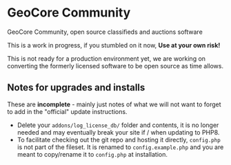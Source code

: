 # GeoCore Community

GeoCore Community, open source classifieds and auctions software

This is a work in progress, if you stumbled on it now, **Use at your own risk!**

This is not ready for a production environment yet, we are working on converting the formerly licensed software to be
open source as time allows.

## Notes for upgrades and installs

These are **incomplete** - mainly just notes of what we will not want to forget to add in the "official" update
instructions.

* Delete your `addons/log_license_db/` folder and contents, it is no longer needed and may eventually break your site
  if / when updating to PHP8.
* To facilitate checking out the git repo and hosting it directly, `config.php` is not part of the fileset.  It is
  renamed to `config.example.php` and you are meant to copy/rename it to `config.php` at installation.

